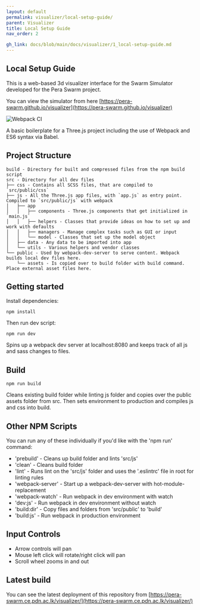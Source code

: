 ```yaml
---
layout: default
permalink: visualizer/local-setup-guide/
parent: Visualizer
title: Local Setup Guide
nav_order: 2

gh_link: docs/blob/main/docs/visualizer/1_local-setup-guide.md
---
```


## Local Setup Guide

This is a web-based 3d visualizer interface for the Swarm Simulator developed for the Pera Swarm project.

You can view the simulator from here [https://pera-swarm.github.io/visualizer](https://pera-swarm.github.io/visualizer)

![Webpack CI](https://github.com/Pera-Swarm/visualizer/workflows/Webpack%20CI/badge.svg)

A basic boilerplate for a Three.js project including the use of Webpack and ES6 syntax via Babel.

## Project Structure
```
build - Directory for built and compressed files from the npm build script
src - Directory for all dev files
├── css - Contains all SCSS files, that are compiled to `src/public/css`
├── js - All the Three.js app files, with `app.js` as entry point. Compiled to `src/public/js` with webpack
│   ├── app
│   │   ├── components - Three.js components that get initialized in `main.js`
│   │   ├── helpers - Classes that provide ideas on how to set up and work with defaults
│   │   ├── managers - Manage complex tasks such as GUI or input
│   │   └── model - Classes that set up the model object
│   ├── data - Any data to be imported into app
│   └── utils - Various helpers and vendor classes
└── public - Used by webpack-dev-server to serve content. Webpack builds local dev files here.
    └── assets - Is copied over to build folder with build command. Place external asset files here.
```

## Getting started
Install dependencies:

```
npm install
```

Then run dev script:

```
npm run dev
```

Spins up a webpack dev server at localhost:8080 and keeps track of all js and sass changes to files.

## Build
```
npm run build
```

Cleans existing build folder while linting js folder and copies over the public assets folder from src. Then sets environment to production and compiles js and css into build.

## Other NPM Scripts
You can run any of these individually if you'd like with the 'npm run' command:
* 'prebuild' - Cleans up build folder and lints 'src/js'
* 'clean' - Cleans build folder
* 'lint' - Runs lint on the 'src/js' folder and uses the '.eslintrc' file in root for linting rules
* 'webpack-server' - Start up a  webpack-dev-server with hot-module-replacement
* 'webpack-watch' - Run webpack in dev environment with watch
* 'dev:js' - Run webpack in dev environment without watch
* 'build:dir' - Copy files and folders from 'src/public' to 'build'
* 'build:js' - Run webpack in production environment

## Input Controls
* Arrow controls will pan
* Mouse left click will rotate/right click will pan
* Scroll wheel zooms in and out

## Latest build

You can see the latest deployment of this repository from [https://pera-swarm.ce.pdn.ac.lk/visualizer/](https://pera-swarm.ce.pdn.ac.lk/visualizer/)
